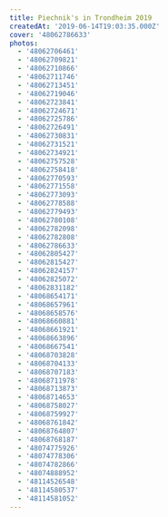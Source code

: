 ```yaml
---
title: Piechnik's in Trondheim 2019
createdAt: '2019-06-14T19:03:35.000Z'
cover: '48062786633'
photos:
  - '48062706461'
  - '48062709821'
  - '48062710866'
  - '48062711746'
  - '48062713451'
  - '48062719046'
  - '48062723841'
  - '48062724671'
  - '48062725786'
  - '48062726491'
  - '48062730831'
  - '48062731521'
  - '48062734921'
  - '48062757528'
  - '48062758418'
  - '48062770593'
  - '48062771558'
  - '48062773093'
  - '48062778588'
  - '48062779493'
  - '48062780108'
  - '48062782098'
  - '48062782808'
  - '48062786633'
  - '48062805427'
  - '48062815427'
  - '48062824157'
  - '48062825072'
  - '48062831182'
  - '48068654171'
  - '48068657961'
  - '48068658576'
  - '48068660881'
  - '48068661921'
  - '48068663896'
  - '48068667541'
  - '48068703828'
  - '48068704133'
  - '48068707183'
  - '48068711978'
  - '48068713873'
  - '48068714653'
  - '48068758027'
  - '48068759927'
  - '48068761842'
  - '48068764807'
  - '48068768187'
  - '48074775926'
  - '48074778306'
  - '48074782866'
  - '48074888952'
  - '48114526548'
  - '48114580537'
  - '48114581052'
---
```


